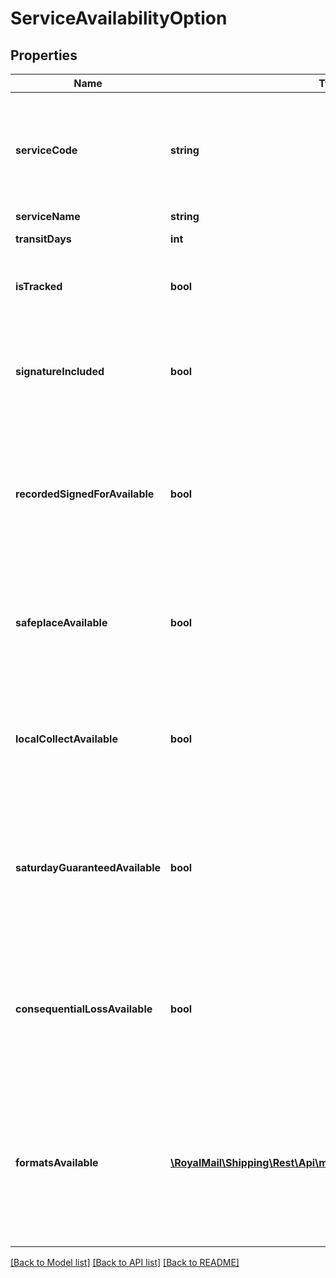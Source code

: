 # ServiceAvailabilityOption

## Properties
Name | Type | Description | Notes
------------ | ------------- | ------------- | -------------
**serviceCode** | **string** | Service Code&lt;br /&gt;Customer Mapped Service Code or System Service Code for this service. | 
**serviceName** | **string** | Service Name | 
**transitDays** | **int** | Estimated Transit Days | 
**isTracked** | **bool** | Is Tracked&lt;br /&gt;If true, the service is a tracked service. | 
**signatureIncluded** | **bool** | Signature Included&lt;br /&gt;If true, a signature required on delivery is included with the service. | 
**recordedSignedForAvailable** | **bool** | Recorded Signed For Enhancement Available&lt;br /&gt;If true, the recorded signed for enhancement can be used with this service. | 
**safeplaceAvailable** | **bool** | Safe Place Enhancement Available&lt;br /&gt;If true, the safe place enhancement can be used with this service. | 
**localCollectAvailable** | **bool** | Local Collect Enhancement Available&lt;br /&gt;If true, the local collect enhancement can be used with this service. | 
**saturdayGuaranteedAvailable** | **bool** | Saturday Guaranteed Enhancement Available&lt;br /&gt;If true, the saturday guaranteed enhancement can be used with this service. | 
**consequentialLossAvailable** | **bool** | Consequential Loss Enhancement Available&lt;br /&gt;If true, the consequential loss enhancement can be used with this service. | 
**formatsAvailable** | [**\RoyalMail\Shipping\Rest\Api\models\ServiceAvailabilityFormat[]**](ServiceAvailabilityFormat.md) | Formats Available&lt;br /&gt;All formats that are available for this service for the given weight, including the maximum weight possible for each format. | 

[[Back to Model list]](../README.md#documentation-for-models) [[Back to API list]](../README.md#documentation-for-api-endpoints) [[Back to README]](../README.md)

